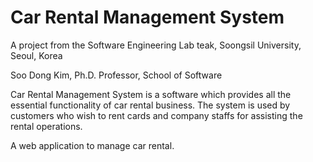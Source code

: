 # Car Rental Management System

A project from the Software Engineering Lab teak, Soongsil University, Seoul, Korea

Soo Dong Kim, Ph.D. 
Professor, School of Software

Car Rental Management System is a software which provides all the essential functionality of car rental business. The system is used by customers who wish to rent cards and company
staffs for assisting the rental operations.

A web application to manage car rental.
